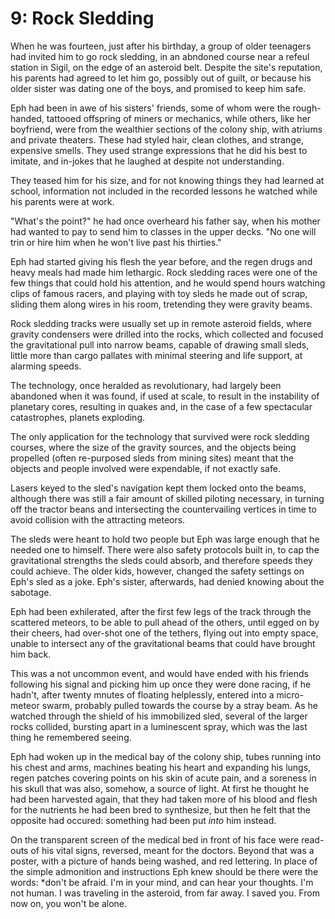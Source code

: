 # 9: Rock Sledding

When he was fourteen, just after his birthday, a group of older teenagers had invited him to go rock sledding, in an abndoned course near a refeul station in Sigil, on the edge of an asteroid belt. Despite the site's reputation, his parents had agreed to let him go, possibly out of guilt, or because his older sister was dating one of the boys, and promised to keep him safe.

Eph had been in awe of his sisters' friends, some of whom were the rough-handed, tattooed offspring of miners or mechanics, while others, like her boyfriend, were from the wealthier sections of the colony ship, with atriums and private theaters. These had styled hair, clean clothes, and strange, expensive smells. They used strange expressions that he did his best to imitate, and in-jokes that he laughed at despite not understanding.

They teased him for his size, and for not knowing things they had learned at school, information not included in the recorded lessons he watched while his parents were at work. 

"What's the point?" he had once overheard his father say, when his mother had wanted to pay to send him to classes in the upper decks. "No one will trin or hire him when he won't live past his thirties."

Eph had started giving his flesh the year before, and the regen drugs and heavy meals had made him lethargic. Rock sledding races were one of the few things that could hold his attention, and he would spend hours watching clips of famous racers, and playing with toy sleds he made out of scrap, sliding them along wires in his room, tretending they were gravity beams.

Rock sledding tracks were usually set up in remote asteroid fields, where gravity condensers were drilled into the rocks, which collected and focused the gravitational pull into narrow beams, capable of drawing small sleds, little more than cargo pallates with minimal steering and life support, at alarming speeds. 

The technology, once heralded as revolutionary, had largely been abandoned when it was found, if used at scale, to result in the instability of planetary cores, resulting in quakes and, in the case of a few spectacular catastrophes, planets exploding.

The only application for the technology that survived were rock sledding courses, where the size of the gravity sources, and the objects being propelled (often re-purposed sleds from mining sites) meant that the objects and people involved were expendable, if not exactly safe.

Lasers keyed to the sled's navigation kept them locked onto the beams, although there was still a fair amount of skilled piloting necessary, in turning off the tractor beans and intersecting the countervailing vertices in time to avoid collision with the attracting meteors.

The sleds were heant to hold two people but Eph was large enough that he needed one to himself. There were also safety protocols built in, to cap the gravitational strengths the sleds could absorb, and therefore speeds they could achieve. The older kids, however, changed the safety settings on Eph's sled as a joke. Eph's sister, afterwards, had denied knowing about the sabotage.

Eph had been exhilerated, after the first few legs of the track through the scattered meteors, to be able to pull ahead of the others, until egged on by their cheers, had over-shot one of the tethers, flying out into empty space, unable to intersect any of the gravitational beams that could have brought him back.

This was a not uncommon event, and would have ended with his friends following his signal and picking him up once they were done racing, if he hadn't, after twenty mnutes of floating helplessly, entered into a micro-meteor swarm, probably pulled towards the course by a stray beam. As he watched through the shield of his immobilized sled, several of the larger rocks collided, bursting apart in a luminescent spray, which was the last thing he remembered seeing.

Eph had woken up in the medical bay of the colony ship, tubes running into his chest and arms, machines beating his heart and expanding his lungs, regen patches covering points on his skin of acute pain, and a soreness in his skull that was also, somehow, a source of light. At first he thought he had been harvested again, that they had taken more of his blood and flesh for the nutrients he had been bred to synthesize, but then he felt that the opposite had occured: something had been put *into* him instead.

On the transparent screen of the medical bed in front of his face were read-outs of his vital signs, reversed, meant for the doctors. Beyond that was a poster, with a picture of hands being washed, and red lettering. In place of the simple admonition and instructions Eph knew should be there were the words: *don't be afraid. I'm in your mind, and can hear your thoughts. I'm not human. I was traveling in the asteroid, from far away. I saved you. From now on, you won't be alone.   